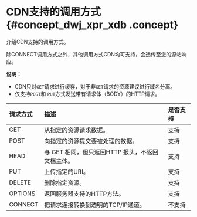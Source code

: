 # CDN支持的调用方式 {#concept_dwj_xpr_xdb .concept}

介绍CDN支持的调用方式。

除CONNECT调用方式之外，其他调用方式CDN均可支持，会透传至您的源站响应。

**说明：** 

-   CDN只对`GET`请求进行缓存，对于非`GET`请求的资源建议进行域名分离。
-   仅支持`POST`和 `PUT`方式发送带有请求体（BODY）的HTTP请求。

|请求方式|描述|是否支持|
|:---|:-|:---|
|GET|从指定的资源请求数据。|支持|
|POST|向指定的资源提交要被处理的数据。|支持|
|HEAD|与 GET 相同，但只返回HTTP 报头，不返回文档主体。|支持|
|PUT|上传指定的URI。|支持|
|DELETE|删除指定资源。|支持|
|OPTIONS|返回服务器支持的HTTP方法。|支持|
|CONNECT|把请求连接转换到透明的TCP/IP通道。|不支持|

